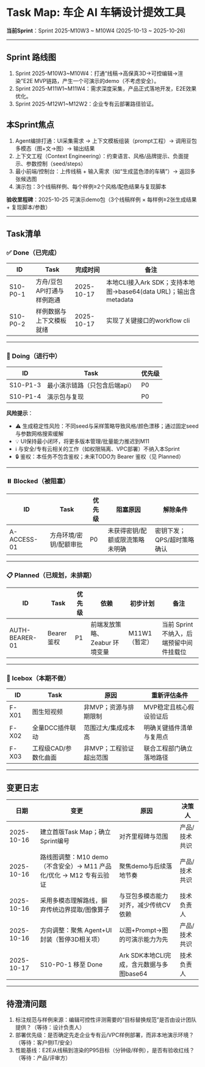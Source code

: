 # Task Map: 车企 AI 车辆设计提效工具
**当前Sprint**：Sprint 2025-M10W3 ~ M10W4 (2025-10-13 ~ 2025-10-26)

---

## Sprint 路线图
1. Sprint 2025-M10W3~M10W4：打通“线稿→高保真3D→可控编辑→渲染”E2E MVP链路，产生一个可演示的demo（不考虑安全）。
2. Sprint 2025-M11W1~M11W4：需求深度采集，产品正式落地开发，E2E效果优化。
3. Sprint 2025-M12W1~M12W2：企业专有云部署路径验证。

## 本Sprint焦点
1. Agent编排打通：UI采集需求 → 上下文模板组装（prompt工程）→ 调用豆包多模态（图+文→图）→ 输出结果
2. 上下文工程（Context Engineering）：约束语言、风格/品牌提示、负面提示、参数控制（seed/steps）
3. 最小前端/控制台：上传线稿 + 输入需求（如“生成蓝色漆的车辆”）→ 返回多张候选图
4. 演示包：3个线稿样例、每个样例≥2个风格/配色结果与复现脚本

**验收里程碑**：2025-10-25 可演示demo包（3个线稿样例 × 每样例≥2张生成结果 + 复现脚本/参数）

---

## Task清单

### ✅ Done（已完成）
| ID | Task | 完成时间 | 备注 |
|---|---------|----------|------|
| S10-P0-1 | 方舟/豆包API打通与样例跑通 | 2025-10-17 | 本地CLI接入Ark SDK；支持本地图→base64(data URL)；输出含metadata |
| S10-P0-2 | 样例数据与上下文模板就绪 | 2025-10-17 | 实现了关键接口的workflow cli |

---

### 🚧 Doing（进行中）
| ID | Task | 优先级 |
|---|---------|--------|
| S10-P1-3 | 最小演示链路（只包含后端api） | P0 |
| S10-P1-4 | 演示包与复现 | P0 |
 

**风险提示**：
- ⚠️ 生成稳定性风险：不同seed与采样策略导致风格/颜色漂移；通过固定seed与参数网格搜索缓解
- 💡 UI保持最小闭环，将更多版本管理/批量能力推迟到M11
- ℹ️ 与安全/专有云相关的工作（如权限隔离、VPC部署）不纳入本Sprint
- 🔒 鉴权：本任务不包含鉴权；未来TODO为 Bearer 鉴权（见 Planned）

---

### ⏸️ Blocked（被阻塞）
| ID | Task | 优先级 | 阻塞原因 | 解除条件 |
|---|---------|--------|---------|---------|
| A-ACCESS-01 | 方舟环境/密钥/配额审批 | P0 | 未获得密钥/配额或限流策略未明确 | 密钥下发；QPS/超时策略确认 |

---

### 📋 Planned（已规划，未排期）
| ID | Task | 优先级 | 依赖 | 初步计划 | 备注 |
|---|---------|--------|------|---------|------|
| AUTH-BEARER-01 | Bearer 鉴权 | P1 | 前端发放策略、Zeabur 环境变量 | M11W1（暂定） | 当前 Sprint 不纳入，后端预留中间件挂载位 |

---

### 🧊 Icebox（本期不做）
| ID | Task | 原因 | 重新评估条件 |
|---|---------|------|-------------|
| F-X01 | 图生短视频 | 非MVP；资源与排期限制 | MVP稳定且核心假设验证后 |
| F-X02 | 全量DCC插件联动 | 范围过大/集成成本高 | 明确关键插件清单与复用点 |
| F-X03 | 工程级CAD/参数化曲面 | 非MVP；工程验证超出范围 | 联合工程部门确立落地路径 |

---

## 变更日志
| 日期 | 变更 | 原因 | 决策人 |
|------|------|------|--------|
| 2025-10-16 | 建立首版Task Map；确立Sprint编号 | 对齐里程碑与范围 | 产品/技术共识 |
| 2025-10-16 | 路线图调整：M10 demo（不含安全）→ M11 产品化/优化 → M12 专有云验证 | 聚焦demo与后续落地节奏 | 产品/技术共识 |
| 2025-10-16 | 采用多模态理解路线，摒弃传统边界提取/图像算子 | 与豆包多模态能力对齐，减少传统CV依赖 | 技术负责人 |
| 2025-10-16 | 方向调整：聚焦 Agent+UI 封装（暂停3D相关项） | 以图+Prompt→图的可演示能力为先 | 产品/技术共识 |
| 2025-10-17 | S10-P0-1 移至 Done | Ark SDK本地CLI完成，含元数据与多图base64 | 技术负责人 |

---

## 待澄清问题
1. 标注规范与样例来源：编辑可控性评测需要的“目标替换规范”是否由设计团队提供？（等待：设计负责人）
2. 部署优先级：是否确定先走企业专有云/VPC样例部署，而非本地演示环境？（等待：客户侧IT/安全）
3. 性能基线：E2E从线稿到渲染的P95目标（分钟级/样例），是否有验收红线？（等待：产品/评审方）
